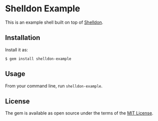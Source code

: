 # Shelldon Example

This is an example shell built on top of [Shelldon](http://github.com/Shelldon-CLI/shelldon).

## Installation

Install it as:

    $ gem install shelldon-example

## Usage

From your command line, run `shelldon-example`.

## License

The gem is available as open source under the terms of the [MIT License](http://opensource.org/licenses/MIT).

